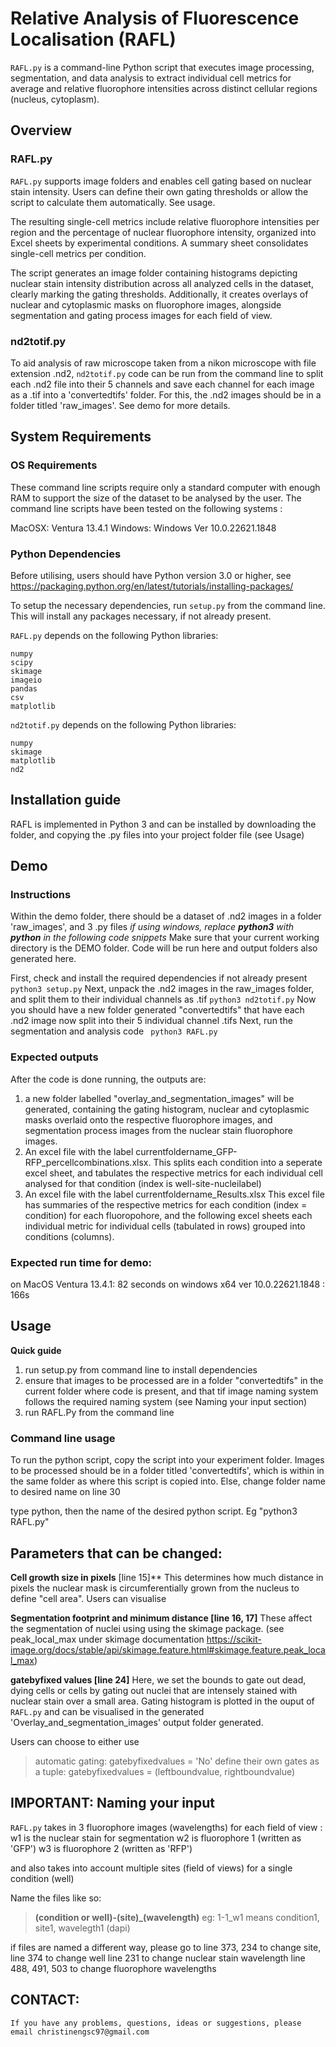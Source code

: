 
# Relative Analysis of Fluorescence Localisation (RAFL) 

`RAFL.py` is a command-line Python script that executes image processing, segmentation, and data analysis to extract individual cell metrics for average and relative fluorophore intensities across distinct cellular regions (nucleus, cytoplasm). 

## Overview 
### RAFL.py
`RAFL.py`  supports image folders and enables cell gating based on nuclear stain intensity. Users can define their own gating thresholds or allow the script to calculate them automatically. See usage. 

The resulting single-cell metrics include relative fluorophore intensities per region and the percentage of nuclear fluorophore intensity, organized into Excel sheets by experimental conditions. A summary sheet consolidates single-cell metrics per condition. 

The script generates an image folder containing histograms depicting nuclear stain intensity distribution across all analyzed cells in the dataset, clearly marking the gating thresholds. Additionally, it creates overlays of nuclear and cytoplasmic masks on fluorophore images, alongside segmentation and gating process images for each field of view. 

### nd2totif.py
To aid analysis of raw microscope taken from a nikon microscope with file extension .nd2, `nd2totif.py` code can be run from the command line to split each .nd2 file into their 5 channels and save each channel for each image as a .tif into a 'convertedtifs' folder. For this, the .nd2 images should be in a folder titled 'raw_images'. See demo for more details. 

## System Requirements 
### OS Requirements
These command line scripts require only a standard computer with enough RAM to support the size of the dataset to be analysed by the user. 
The command line scripts have been tested on the following systems : 

MacOSX: Ventura 13.4.1 
Windows: Windows Ver 10.0.22621.1848

### Python Dependencies
Before utilising, users should have Python version 3.0 or higher, see https://packaging.python.org/en/latest/tutorials/installing-packages/

To setup the necessary dependencies, run `setup.py` from the command line. This will install any packages necessary, if not already present. 

`RAFL.py` depends on the following Python libraries:
```
numpy
scipy
skimage
imageio
pandas
csv
matplotlib
```
`nd2totif.py` depends on the following Python libraries:
```
numpy
skimage
matplotlib
nd2
```
## Installation guide 
RAFL is implemented in Python 3 and can be installed by downloading the folder, and copying the .py files into your project folder file (see Usage)

## Demo 
### Instructions
Within the demo folder, there should be a dataset of .nd2 images in a folder 'raw_images', and 3 .py files 
_if using windows, replace **python3** with **python** in the following code snippets_
Make sure that your current working directory is the DEMO folder. Code will be run here and output folders also generated here. 

First, check and install the required dependencies if not already present
``` python3 setup.py```
Next, unpack the .nd2 images in the raw_images folder, and split them to their individual channels as .tif
```python3 nd2totif.py```
Now you should have a new folder generated "convertedtifs" that have each .nd2 image now split into their 5 individual channel .tifs
Next, run the segmentation and analysis code 
``` python3 RAFL.py```
### Expected outputs
After the code is done running, the outputs are: 
1) a new folder labelled "overlay_and_segmentation_images" will be generated, containing the gating histogram, nuclear and cytoplasmic masks overlaid onto the respective fluorophore images, and segmentation process images from the nuclear stain fluorophore images. 
2) An excel file with the label currentfoldername_GFP-RFP_percellcombinations.xlsx.
This splits each condition into a seperate excel sheet, and tabulates the respective metrics for each individual cell analysed for that condition (index is well-site-nucleilabel)
3) An excel file with the label currentfoldername_Results.xlsx
This excel file has summaries of the respective metrics for each condition (index = condition) for each fluoropohore, and the following excel sheets each individual metric for individual cells (tabulated in rows) grouped into conditions (columns). 
### Expected run time for demo:
on MacOS Ventura 13.4.1: 82 seconds
on windows x64 ver 10.0.22621.1848 : 166s 

## Usage
**Quick guide**
1) run setup.py from command line to install dependencies
2) ensure that images to be processed are in a folder "convertedtifs" in the current folder where code is present, and that tif image naming system follows the required naming system (see Naming your input section)
3) run RAFL.Py from the command line

### Command line usage 

To run the python script, copy the script into your experiment folder. 
Images to be processed should be in a folder titled 'convertedtifs', which is within in the same folder as where this script is copied into. Else, change folder name to desired name on line 30

type python, then the name of the desired python script. 
Eg "python3 RAFL.py"

## Parameters that can be changed:
**Cell growth size in pixels** [line 15]**
This determines how much distance in pixels the nuclear mask is circumferentially grown from the nucleus to define "cell area". Users can visualise 

**Segmentation footprint and minimum distance [line 16, 17]**
These affect the segmentation of nuclei using using the skimage package. (see peak_local_max under skimage documentation https://scikit-image.org/docs/stable/api/skimage.feature.html#skimage.feature.peak_local_max)
  
**gatebyfixed values [line 24]**
Here, we set the bounds to gate out dead, dying cells or cells by gating out nuclei that are intensely stained with nuclear stain over a small area. Gating histogram is plotted in the ouput of `RAFL.py` and can be visualised in the generated 'Overlay_and_segmentation_images' output folder generated. 

Users can choose to either use
>  automatic gating: gatebyfixedvalues = 'No' 
>  define their own gates as a tuple:  gatebyfixedvalues = (leftboundvalue, rightboundvalue) 

## IMPORTANT: Naming your input
`RAFL.py` takes in 3 fluorophore images (wavelengths) for each field of view : 
    w1 is the nuclear stain for segmentation
    w2 is fluorophore 1 (written as 'GFP')
    w3 is fluorophore 2 (written as 'RFP')

and also takes into account multiple sites (field of views) for a single condition (well)

Name the files like so:
> **(condition or well)-(site)_(wavelength)**
eg: 1-1_w1 means condition1, site1, wavelegth1 (dapi)

if files are named a different way, please go to 
    line 373, 234 to change site, 
    line 374 to change well 
    line 231 to change nuclear stain wavelength
    line 488, 491, 503 to change fluorophore wavelengths



## CONTACT: 
    If you have any problems, questions, ideas or suggestions, please email christinengsc97@gmail.com
